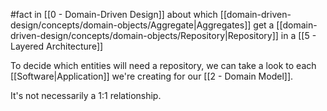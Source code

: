 #fact in [[0 - Domain-Driven Design]] about which [[domain-driven-design/concepts/domain-objects/Aggregate|Aggregates]] get a [[domain-driven-design/concepts/domain-objects/Repository|Repository]] in a [[5 - Layered Architecture]]

To decide which entities will need a repository, we can take a look to each [[Software|Application]] we're creating for our [[2 - Domain Model]].

It's not necessarily a 1:1 relationship.